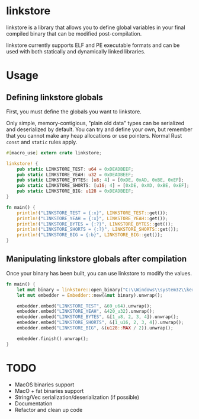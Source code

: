 # linkstore

linkstore is a library that allows you to define global variables in your final compiled binary that can be modified post-compilation.

linkstore currently supports ELF and PE executable formats and can be used with both statically and dynamically linked libraries.

# Usage

## Defining linkstore globals

First, you must define the globals you want to linkstore.

Only simple, memory-contigious, "plain old data" types can be serialized and deserialized by default. You can try and define your own, but remember that you cannot make any heap allocations or use pointers. Normal Rust `const` and `static` rules apply.

```rust
#[macro_use] extern crate linkstore;

linkstore! {
    pub static LINKSTORE_TEST: u64 = 0xDEADBEEF;
    pub static LINKSTORE_YEAH: u32 = 0xDEADBEEF;
    pub static LINKSTORE_BYTES: [u8; 4] = [0xDE, 0xAD, 0xBE, 0xEF];
    pub static LINKSTORE_SHORTS: [u16; 4] = [0xDE, 0xAD, 0xBE, 0xEF];
    pub static LINKSTORE_BIG: u128 = 0xDEADBEEF;
}

fn main() {
    println!("LINKSTORE_TEST = {:x}", LINKSTORE_TEST::get());
    println!("LINKSTORE_YEAH = {:x}", LINKSTORE_YEAH::get());
    println!("LINKSTORE_BYTES = {:?}", LINKSTORE_BYTES::get());
    println!("LINKSTORE_SHORTS = {:?}", LINKSTORE_SHORTS::get());
    println!("LINKSTORE_BIG = {:b}", LINKSTORE_BIG::get());
}
```

## Manipulating linkstore globals after compilation

Once your binary has been built, you can use linkstore to modify the values.

```rust
fn main() {
    let mut binary = linkstore::open_binary("C:\\Windows\\system32\\kernel32.dll").unwrap();
    let mut embedder = Embedder::new(&mut binary).unwrap();

    embedder.embed("LINKSTORE_TEST", &69_u64).unwrap();
    embedder.embed("LINKSTORE_YEAH", &420_u32).unwrap();
    embedder.embed("LINKSTORE_BYTES", &[1_u8, 2, 3, 4]).unwrap();
    embedder.embed("LINKSTORE_SHORTS", &[1_u16, 2, 3, 4]).unwrap();
    embedder.embed("LINKSTORE_BIG", &(u128::MAX / 2)).unwrap();

    embedder.finish().unwrap();
}
```

# TODO

* MacOS binaries support
* MacO + fat binaries support
* String/Vec serialization/deserialization (if possible)
* Documentation
* Refactor and clean up code